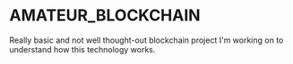 # AMATEUR_BLOCKCHAIN

Really basic and not well thought-out blockchain project I'm working on to understand how this technology works.